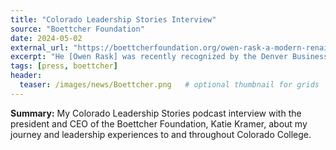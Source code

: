 ```yaml
---
title: "Colorado Leadership Stories Interview"
source: "Boettcher Foundation"
date: 2024-05-02
external_url: "https://boettcherfoundation.org/owen-rask-a-modern-renaissance-man/"
excerpt: "He [Owen Rask] was recently recognized by the Denver Business Journal as a 25 and under innovator and entrepenour for helping Colorado College to develop standards surrounding the use of artifical intelligence."
tags: [press, boettcher]
header:
  teaser: /images/news/Boettcher.png   # optional thumbnail for grids
---
```

**Summary:** My Colorado Leadership Stories podcast interview with the president and CEO of the Boettcher Foundation, Katie Kramer, about my journey and leadership experiences to and throughout Colorado College.
